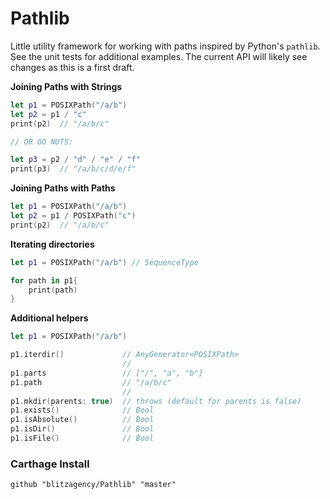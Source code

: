 # Pathlib

Little utility framework for working with paths inspired by Python's `pathlib`.
See the unit tests for additional examples. The current API will likely see
changes as this is a first draft.


**Joining Paths with Strings**

```swift
let p1 = POSIXPath("/a/b")
let p2 = p1 / "c"
print(p2)  // "/a/b/c"

// OR GO NUTS:

let p3 = p2 / "d" / "e" / "f"
print(p3)  // "/a/b/c/d/e/f"
```

**Joining Paths with Paths**

```swift
let p1 = POSIXPath("/a/b")
let p2 = p1 / POSIXPath("c")
print(p2)  // "/a/b/c"
```


**Iterating directories**

```swift
let p1 = POSIXPath("/a/b") // SequenceType

for path in p1{
    print(path)
}
```

**Additional helpers**

```swift
let p1 = POSIXPath("/a/b")

p1.iterdir()             // AnyGenerator<POSIXPath>
                         //
p1.parts                 // ["/", "a", "b"]
p1.path                  // "/a/b/c"
                         //
p1.mkdir(parents: true)  // throws (default for parents is false)
p1.exists()              // Bool
p1.isAbsolute()          // Bool
p1.isDir()               // Bool
p1.isFile()              // Bool
```


### Carthage Install

```
github "blitzagency/Pathlib" "master"
```
